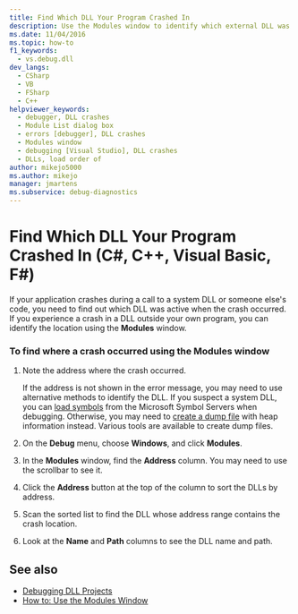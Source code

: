 ```yaml
---
title: Find Which DLL Your Program Crashed In
description: Use the Modules window to identify which external DLL was active when your application crashed. You can do this for a system DLL, or for someone else's code.   
ms.date: 11/04/2016
ms.topic: how-to
f1_keywords: 
  - vs.debug.dll
dev_langs: 
  - CSharp
  - VB
  - FSharp
  - C++
helpviewer_keywords: 
  - debugger, DLL crashes
  - Module List dialog box
  - errors [debugger], DLL crashes
  - Modules window
  - debugging [Visual Studio], DLL crashes
  - DLLs, load order of
author: mikejo5000
ms.author: mikejo
manager: jmartens
ms.subservice: debug-diagnostics
---
```

# Find Which DLL Your Program Crashed In (C#, C++, Visual Basic, F#)


 If your application crashes during a call to a system DLL or someone else's code, you need to find out which DLL was active when the crash occurred. If you experience a crash in a DLL outside your own program, you can identify the location using the **Modules** window.

### To find where a crash occurred using the Modules window

1. Note the address where the crash occurred.

    If the address is not shown in the error message, you may need to use alternative methods to identify the DLL. If you suspect a system DLL, you can [load symbols](../debugger/specify-symbol-dot-pdb-and-source-files-in-the-visual-studio-debugger.md) from the Microsoft Symbol Servers when debugging. Otherwise, you may need to [create a dump file](../debugger/using-dump-files.md) with heap information instead. Various tools are available to create dump files.

2. On the **Debug** menu, choose **Windows**, and click **Modules**.

3. In the **Modules** window, find the **Address** column. You may need to use the scrollbar to see it.

4. Click the **Address** button at the top of the column to sort the DLLs by address.

5. Scan the sorted list to find the DLL whose address range contains the crash location.

6. Look at the **Name** and **Path** columns to see the DLL name and path.

## See also
- [Debugging DLL Projects](../debugger/debugging-dll-projects.md)
- [How to: Use the Modules Window](../debugger/how-to-use-the-modules-window.md)